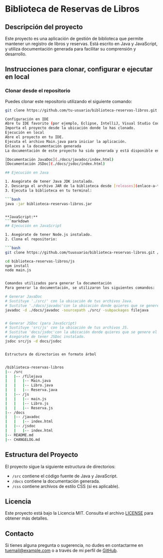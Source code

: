 # Biblioteca de Reservas de Libros

## Descripción del proyecto

Este proyecto es una aplicación de gestión de biblioteca que permite mantener un registro de libros y reservas. Está escrito en Java y JavaScript, y utiliza documentación generada para facilitar su comprensión y desarrollo.

## Instrucciones para clonar, configurar e ejecutar en local

### Clonar desde el repositorio

Puedes clonar este repositorio utilizando el siguiente comando:

````bash
git clone https://github.com/tu-usuario/biblioteca-reservas-libros.git

Configuración en IDE
Abre tu IDE favorito (por ejemplo, Eclipse, IntelliJ, Visual Studio Code, etc.).
Importa el proyecto desde la ubicación donde lo has clonado.
Ejecución en local
Abre el proyecto en tu IDE.
Ejecuta el archivo Main.java para iniciar la aplicación.
Enlaces a la documentación generada
La documentación de este proyecto ha sido generada y está disponible en los siguientes enlaces:

[Documentación JavaDoc](./docs/javadoc/index.html)
[Documentación JSDoc](./docs/jsdoc/index.html)

## Ejecución en Java

1. Asegúrate de tener Java JDK instalado.
2. Descarga el archivo JAR de la biblioteca desde [releases](enlace-a-tus-releases).
3. Ejecuta la biblioteca en tu terminal:

```bash
java -jar biblioteca-reservas-libros.jar


**JavaScript:**
```markdown
## Ejecución en JavaScript

1. Asegúrate de tener Node.js instalado.
2. Clona el repositorio:

```bash
git clone https://github.com/tuusuario/biblioteca-reservas-libros.git //TODO

cd biblioteca-reservas-libros/js
npm install
node main.js


Comandos utilizados para generar la documentación
Para generar la documentación, se utilizaron los siguientes comandos:

# Generar JavaDoc
# Sustituye './src/' con la ubicación de tus archivos Java.
# Sustitue './docs/javadoc'con la ubicación donde quieres que se genere el JavaDoc.
javadoc -d ./docs/javadoc -sourcepath ./src/ -subpackages filejava


# Generar JSDoc (para JavaScript)
# Sustituye 'src/js' con la ubicación de tus archivos JS.
# Sustitue 'docs/jsdoc'con la ubicación donde quieres que se genere el JSDoc.
# Asegúrate de tener JSDoc instalado.
jsdoc src/js -d docs/jsdoc


Estructura de directorios en formato árbol


/biblioteca-reservas-libros
|-- /src
|   |-- /filejava
|   |   |-- Main.java
|   |   |-- Libro.java
|   |   |-- Reserva.java
|   |-- /js
|   |   |-- main.js
|   |   |-- Libro.js
|   |   |-- Reserva.js
|-- /docs
|   |-- /javadoc
|   |   |-- index.html
|   |-- /jsdoc
|   |   |-- index.html
|-- README.md
|-- CHANGELOG.md
````

## Estructura del Proyecto

El proyecto sigue la siguiente estructura de directorios:

- `/src` contiene el código fuente de Java y JavaScript.
- `/docs` contiene la documentación generada.
- `/css` contiene archivos de estilo CSS (si es aplicable).

## Licencia

Este proyecto está bajo la Licencia MIT. Consulta el archivo [LICENSE](LICENSE) para obtener más detalles.

## Contacto

Si tienes alguna pregunta o sugerencia, no dudes en contactarme en [tuemail@example.com](mailto:tuemail@example.com) o a través de mi perfil de [GitHub](https://github.com/tuusuario).
